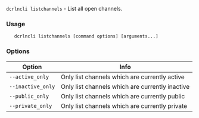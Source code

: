 `dcrlncli listchannels` - List all open channels.

### Usage
```
   dcrlncli listchannels [command options] [arguments...]
```

### Options
|Option|Info|
|--|--|
|`--active_only`|    Only list channels which are currently active|
|`--inactive_only`|  Only list channels which are currently inactive|
|`--public_only`|    Only list channels which are currently public|
|`--private_only`|   Only list channels which are currently private|
   
